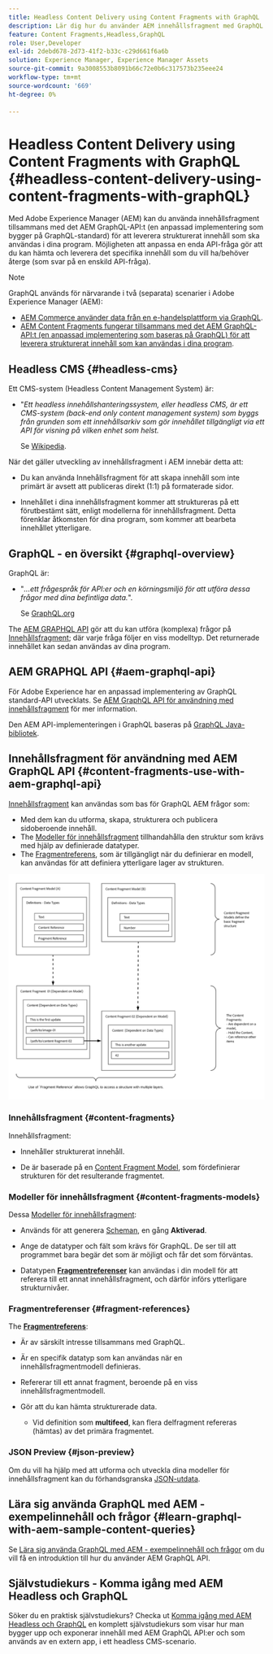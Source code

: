 ```yaml
---
title: Headless Content Delivery using Content Fragments with GraphQL
description: Lär dig hur du använder AEM innehållsfragment med GraphQL för leverans av headless-innehåll.
feature: Content Fragments,Headless,GraphQL
role: User,Developer
exl-id: 2debd678-2d73-41f2-b33c-c29d661f6a6b
solution: Experience Manager, Experience Manager Assets
source-git-commit: 9a3008553b8091b66c72e0b6c317573b235eee24
workflow-type: tm+mt
source-wordcount: '669'
ht-degree: 0%

---
```


# Headless Content Delivery using Content Fragments with GraphQL {#headless-content-delivery-using-content-fragments-with-graphQL}

Med Adobe Experience Manager (AEM) kan du använda innehållsfragment tillsammans med det AEM GraphQL-API:t (en anpassad implementering som bygger på GraphQL-standard) för att leverera strukturerat innehåll som ska användas i dina program. Möjligheten att anpassa en enda API-fråga gör att du kan hämta och leverera det specifika innehåll som du vill ha/behöver återge (som svar på en enskild API-fråga).

<!--
>[!NOTE]
>
>See [Headless and AEM](/help/implementing/developing/headless/introduction.md) for an introduction to Headless Development for AEM Sites.
-->

>[!NOTE]
>
>GraphQL används för närvarande i två (separata) scenarier i Adobe Experience Manager (AEM):
>
>* [AEM Commerce använder data från en e-handelsplattform via GraphQL](/help/commerce/cif/integrating/magento.md).
>* [AEM Content Fragments fungerar tillsammans med det AEM GraphQL-API:t (en anpassad implementering som baseras på GraphQL) för att leverera strukturerat innehåll som kan användas i dina program](/help/sites-developing/headless/graphql-api/graphql-api-content-fragments.md).

## Headless CMS {#headless-cms}

Ett CMS-system (Headless Content Management System) är:

* &quot;*Ett headless innehållshanteringssystem, eller headless CMS, är ett CMS-system (back-end only content management system) som byggs från grunden som ett innehållsarkiv som gör innehållet tillgängligt via ett API för visning på vilken enhet som helst.*

  Se [Wikipedia](https://en.wikipedia.org/wiki/Headless_content_management_system).

När det gäller utveckling av innehållsfragment i AEM innebär detta att:

* Du kan använda Innehållsfragment för att skapa innehåll som inte primärt är avsett att publiceras direkt (1:1) på formaterade sidor.

* Innehållet i dina innehållsfragment kommer att struktureras på ett förutbestämt sätt, enligt modellerna för innehållsfragment. Detta förenklar åtkomsten för dina program, som kommer att bearbeta innehållet ytterligare.

## GraphQL - en översikt {#graphql-overview}

GraphQL är:

* &quot;*...ett frågespråk för API:er och en körningsmiljö för att utföra dessa frågor med dina befintliga data.*&quot;.

  Se [GraphQL.org](https://graphql.org)

The [AEM GRAPHQL API](#aem-graphql-api) gör att du kan utföra (komplexa) frågor på [Innehållsfragment](/help/assets/content-fragments/content-fragments.md); där varje fråga följer en viss modelltyp. Det returnerade innehållet kan sedan användas av dina program.

## AEM GRAPHQL API {#aem-graphql-api}

För Adobe Experience har en anpassad implementering av GraphQL standard-API utvecklats. Se [AEM GraphQL API för användning med innehållsfragment](/help/sites-developing/headless/graphql-api/graphql-api-content-fragments.md) för mer information.

Den AEM API-implementeringen i GraphQL baseras på [GraphQL Java-bibliotek](https://graphql.org/code/#java).

## Innehållsfragment för användning med AEM GraphQL API {#content-fragments-use-with-aem-graphql-api}

[Innehållsfragment](#content-fragments) kan användas som bas för GraphQL AEM frågor som:

* Med dem kan du utforma, skapa, strukturera och publicera sidoberoende innehåll.
* The [Modeller för innehållsfragment](#content-fragments-models) tillhandahålla den struktur som krävs med hjälp av definierade datatyper.
* The [Fragmentreferens](#fragment-references), som är tillgängligt när du definierar en modell, kan användas för att definiera ytterligare lager av strukturen.

![Content Fragments for use with GraphQL](assets/cfm-nested-01.png "Content Fragments for use with GraphQL")

### Innehållsfragment {#content-fragments}

Innehållsfragment:

* Innehåller strukturerat innehåll.

* De är baserade på en [Content Fragment Model](#content-fragments-models), som fördefinierar strukturen för det resulterande fragmentet.

### Modeller för innehållsfragment {#content-fragments-models}

Dessa [Modeller för innehållsfragment](/help/assets/content-fragments/content-fragments-models.md):

* Används för att generera [Scheman](https://graphql.org/learn/schema/), en gång **Aktiverad**.

* Ange de datatyper och fält som krävs för GraphQL. De ser till att programmet bara begär det som är möjligt och får det som förväntas.

* Datatypen **[Fragmentreferenser](#fragment-references)** kan användas i din modell för att referera till ett annat innehållsfragment, och därför införs ytterligare strukturnivåer.

### Fragmentreferenser {#fragment-references}

The **[Fragmentreferens](/help/assets/content-fragments/content-fragments-models.md#fragment-reference-nested-fragments)**:

* Är av särskilt intresse tillsammans med GraphQL.

* Är en specifik datatyp som kan användas när en innehållsfragmentmodell definieras.

* Refererar till ett annat fragment, beroende på en viss innehållsfragmentmodell.

* Gör att du kan hämta strukturerade data.

   * Vid definition som **multifeed**, kan flera delfragment refereras (hämtas) av det primära fragmentet.

### JSON Preview {#json-preview}

Om du vill ha hjälp med att utforma och utveckla dina modeller för innehållsfragment kan du förhandsgranska [JSON-utdata](/help/assets/content-fragments/content-fragments-json-preview.md).

## Lära sig använda GraphQL med AEM - exempelinnehåll och frågor {#learn-graphql-with-aem-sample-content-queries}

Se [Lära sig använda GraphQL med AEM - exempelinnehåll och frågor](/help/sites-developing/headless/graphql-api/content-fragments-graphql-samples.md) om du vill få en introduktion till hur du använder AEM GraphQL API.

## Självstudiekurs - Komma igång med AEM Headless och GraphQL

Söker du en praktisk självstudiekurs? Checka ut [Komma igång med AEM Headless och GraphQL](https://experienceleague.adobe.com/docs/experience-manager-learn/getting-started-with-aem-headless/graphql/overview.html) en komplett självstudiekurs som visar hur man bygger upp och exponerar innehåll med AEM GraphQL API:er och som används av en extern app, i ett headless CMS-scenario.
